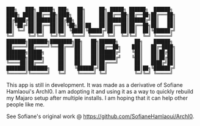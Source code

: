 ```
███╗   ███╗ █████╗ ███╗   ██╗     ██╗ █████╗ ██████╗  ██████╗
████╗ ████║██╔══██╗████╗  ██║     ██║██╔══██╗██╔══██╗██╔═══██╗
██╔████╔██║███████║██╔██╗ ██║     ██║███████║██████╔╝██║   ██║
██║╚██╔╝██║██╔══██║██║╚██╗██║██   ██║██╔══██║██╔══██╗██║   ██║
██║ ╚═╝ ██║██║  ██║██║ ╚████║╚█████╔╝██║  ██║██║  ██║╚██████╔╝
╚═╝     ╚═╝╚═╝  ╚═╝╚═╝  ╚═══╝ ╚════╝ ╚═╝  ╚═╝╚═╝  ╚═╝ ╚═════╝
███████╗███████╗████████╗██╗   ██╗██████╗      ██╗    ██████╗
██╔════╝██╔════╝╚══██╔══╝██║   ██║██╔══██╗    ███║   ██╔═████╗
███████╗█████╗     ██║   ██║   ██║██████╔╝    ╚██║   ██║██╔██║
███████╗█████╗     ██║   ██║   ██║██████╔╝    ╚██║   ██║██╔██║
╚════██║██╔══╝     ██║   ██║   ██║██╔═══╝      ██║   ████╔╝██║
███████║███████╗   ██║   ╚██████╔╝██║          ██║██╗╚██████╔╝
╚══════╝╚══════╝   ╚═╝    ╚═════╝ ╚═╝          ╚═╝╚═╝ ╚═════╝
```

This app is still in development. It was made as a derivative of Sofiane Hamlaoui's ArchI0. I am adopting it and using it as a way to quickly rebuild my Majaro setup after multiple installs. I am hoping that it can help other people like me.

See Sofiane's original work @ https://github.com/SofianeHamlaoui/ArchI0.
